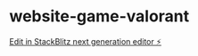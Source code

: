 # website-game-valorant

[Edit in StackBlitz next generation editor ⚡️](https://stackblitz.com/~/github.com/sakabayul/website-game-valorant)